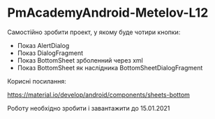 # PmAcademyAndroid-Metelov-L12

Самостійно зробити проект, у якому буде чотири кнопки:

* Показ AlertDialog
* Показ DialogFragment
* Показ BottomSheet зрболенний через xml
* Показ BottomSheet як наслідника BottomSheetDialogFragment

Корисні посилання:

https://material.io/develop/android/components/sheets-bottom



Роботу необхідно зробити і завантажити до 15.01.2021
